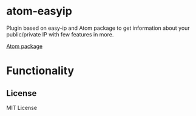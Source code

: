 # atom-easyip

Plugin based on easy-ip and Atom package to get information about your public/private IP with few features in more.

[Atom package](https://atom.io/packages/atom-easyip)


# Functionality



## License

MIT License
